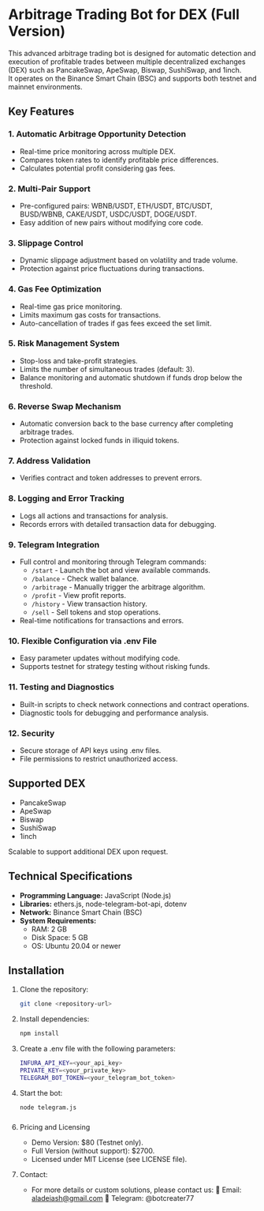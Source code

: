 # Arbitrage Trading Bot for DEX (Full Version)

This advanced arbitrage trading bot is designed for automatic detection and execution of profitable trades between multiple decentralized exchanges (DEX) such as PancakeSwap, ApeSwap, Biswap, SushiSwap, and 1inch.  
It operates on the Binance Smart Chain (BSC) and supports both testnet and mainnet environments.

## Key Features

### 1. Automatic Arbitrage Opportunity Detection
- Real-time price monitoring across multiple DEX.  
- Compares token rates to identify profitable price differences.  
- Calculates potential profit considering gas fees.  

### 2. Multi-Pair Support
- Pre-configured pairs: WBNB/USDT, ETH/USDT, BTC/USDT, BUSD/WBNB, CAKE/USDT, USDC/USDT, DOGE/USDT.  
- Easy addition of new pairs without modifying core code.  

### 3. Slippage Control
- Dynamic slippage adjustment based on volatility and trade volume.  
- Protection against price fluctuations during transactions.  

### 4. Gas Fee Optimization
- Real-time gas price monitoring.  
- Limits maximum gas costs for transactions.  
- Auto-cancellation of trades if gas fees exceed the set limit.  

### 5. Risk Management System
- Stop-loss and take-profit strategies.  
- Limits the number of simultaneous trades (default: 3).  
- Balance monitoring and automatic shutdown if funds drop below the threshold.  

### 6. Reverse Swap Mechanism
- Automatic conversion back to the base currency after completing arbitrage trades.  
- Protection against locked funds in illiquid tokens.  

### 7. Address Validation
- Verifies contract and token addresses to prevent errors.  

### 8. Logging and Error Tracking
- Logs all actions and transactions for analysis.  
- Records errors with detailed transaction data for debugging.  

### 9. Telegram Integration
- Full control and monitoring through Telegram commands:  
  - `/start` - Launch the bot and view available commands.  
  - `/balance` - Check wallet balance.  
  - `/arbitrage` - Manually trigger the arbitrage algorithm.  
  - `/profit` - View profit reports.  
  - `/history` - View transaction history.  
  - `/sell` - Sell tokens and stop operations.  
- Real-time notifications for transactions and errors.  

### 10. Flexible Configuration via .env File
- Easy parameter updates without modifying code.  
- Supports testnet for strategy testing without risking funds.  

### 11. Testing and Diagnostics
- Built-in scripts to check network connections and contract operations.  
- Diagnostic tools for debugging and performance analysis.  

### 12. Security
- Secure storage of API keys using .env files.  
- File permissions to restrict unauthorized access.  

## Supported DEX
- PancakeSwap  
- ApeSwap  
- Biswap  
- SushiSwap  
- 1inch  

Scalable to support additional DEX upon request.  

## Technical Specifications

- **Programming Language:** JavaScript (Node.js)  
- **Libraries:** ethers.js, node-telegram-bot-api, dotenv  
- **Network:** Binance Smart Chain (BSC)  
- **System Requirements:**  
  - RAM: 2 GB  
  - Disk Space: 5 GB  
  - OS: Ubuntu 20.04 or newer  

## Installation

1. Clone the repository:  
   ```bash
   git clone <repository-url>
   
2. Install dependencies:
   ```bash
   npm install

3. Create a .env file with the following parameters:
   ```bash
   INFURA_API_KEY=<your_api_key>
   PRIVATE_KEY=<your_private_key>
   TELEGRAM_BOT_TOKEN=<your_telegram_bot_token>

4. Start the bot:
   ```bash
   node telegram.js

###

6. Pricing and Licensing

   * Demo Version: $80 (Testnet only).
   * Full Version (without support): $2700.
   * Licensed under MIT License (see LICENSE file).
7. Contact:
   * For more details or custom solutions, please contact us: 📧 Email: aladeiash@gmail.com
   📱 Telegram: @botcreater77
